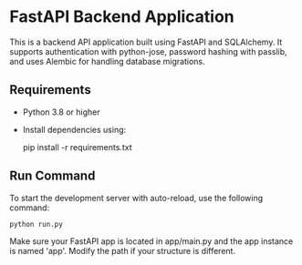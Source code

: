 FastAPI Backend Application
===========================

This is a backend API application built using FastAPI and SQLAlchemy.
It supports authentication with python-jose, password hashing with passlib,
and uses Alembic for handling database migrations.

Requirements
------------
- Python 3.8 or higher
- Install dependencies using:

    pip install -r requirements.txt

Run Command
-----------
To start the development server with auto-reload, use the following command:

    python run.py

Make sure your FastAPI app is located in app/main.py and the app instance is named 'app'.
Modify the path if your structure is different.

